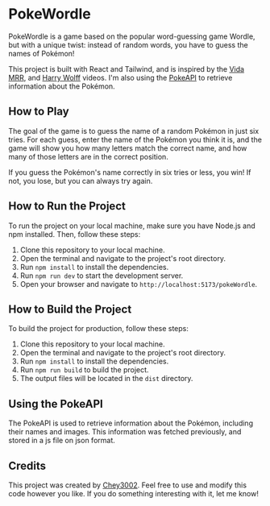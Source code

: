 # PokeWordle

PokeWordle is a game based on the popular word-guessing game Wordle, but with a unique twist: instead of random words, you have to guess the names of Pokémon!

This project is built with React and Tailwind, and is inspired by the [Vida MRR](https://www.youtube.com/watch?v=oe27wXQ9yR4), and [Harry Wolff](https://www.youtube.com/watch?v=t_omcJmOQ_k) videos. I'm also using the [PokeAPI](https://pokeapi.co/) to retrieve information about the Pokémon.

## How to Play

The goal of the game is to guess the name of a random Pokémon in just six tries. For each guess, enter the name of the Pokémon you think it is, and the game will show you how many letters match the correct name, and how many of those letters are in the correct position.

If you guess the Pokémon's name correctly in six tries or less, you win! If not, you lose, but you can always try again.

## How to Run the Project

To run the project on your local machine, make sure you have Node.js and npm installed. Then, follow these steps:

1. Clone this repository to your local machine.
2. Open the terminal and navigate to the project's root directory.
3. Run `npm install` to install the dependencies.
4. Run `npm run dev` to start the development server.
5. Open your browser and navigate to `http://localhost:5173/pokeWordle`.

## How to Build the Project

To build the project for production, follow these steps:

1. Clone this repository to your local machine.
2. Open the terminal and navigate to the project's root directory.
3. Run `npm install` to install the dependencies.
4. Run `npm run build` to build the project.
5. The output files will be located in the `dist` directory.

## Using the PokeAPI

The PokeAPI is used to retrieve information about the Pokémon, including their names and images. This information was fetched previously, and stored in a js file on json format.
## Credits

This project was created by [Chey3002](https://github.com/chey3002). Feel free to use and modify this code however you like. If you do something interesting with it, let me know!

